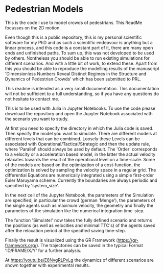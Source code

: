 # Pedestrian Models


This is the code I use to model crowds of pedestrians. This ReadMe focusses on the 2D motion.

Even though this is a public repository, this is my personal scientific software for my PhD and as such a scientific endeavour is anything but a linear process, and this code is a constant part of it, there are many open ends and unfinished paths. To sum up, this was not developed to be used by others. Nontheless you should be able to run existing simulations for different scenarios. And with a little bit of work, to extend these. Apart from this you should be able to reproduce the modelling results of the manuscript 'Dimensionless Numbers Reveal Distinct Regimes in the Structure and Dynamics of Pedestrian Crowds' which has been submitted to PRL.

This readme is intended as a very small documentation. This documentation will not be sufficient to a full understanding, so if you have any questions do not hesitate to contact me.

This is to be used with Julia in Jupyter Notebooks. To use the code please download the repository and open the Jupyter Notebook associated with the scenario you want to study.

At first you need to specify the directory in which the Julia code is saved. Then specify the model you want to simulate. There are different models at different levels that can be combined. Loosely these Levels can be associated with Operational/Tactical/Strategic and then the update rule, where 'Parallel' should always be used by default. The 'Order' corresponds to a velocity or a acceleration based model, in the latter the actual velocity relaxates towards the result of the operational level on a time-scale. Some of the models are based on the optimization of a cost-function, the optimization is solved by sampling the velocity space in a regular grid. The differential Equations are numerically integrated using a simple first-order Euler Maruyama scheme. Currently the boundaries are always periodic and specified by 'system_size'.

In the next cell of the Jupyter Notebook, the parameters of the Simulation are specified, in particular the crowd (german 'Menge'), the parameters of the single agents such as maximum velocity, the geometry and finally the parameters of the simulation like the numerical integration time-step.

The function 'Simulate!' now takes the fully defined scenario and returns the positions (as well as velocities and minimal TTC's) of the agents saved after the relaxation period at the specified saving time-step.

Finally the result is visualized using the GR Framework (https://gr-framework.org/). The trajectories can be saved in the typical Format 'ID/FRAME/X/Y' for a further analysis.

At https://youtu.be/E8NvgRLPvLg the dynamics of different scenarios are shown together with experimental results. 